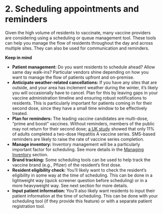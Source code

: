 # 2. Scheduling appointments and reminders

Given the high volume of residents to vaccinate, many vaccine providers are considering using a scheduling or queue management tool. These tools can help you manage the flow of residents throughout the day and across multiple sites. They can also be used for communication and reminders. 

**Keep in mind**

* **Patient management:** Do you want residents to schedule ahead? Allow same day walk-ins? Particular vendors shine depending on how you want to manage the flow of patients upfront and on-premise.
* **Anticipate weather-related cancellations:** If you have any sites that are outside, and your area has inclement weather during the winter, it’s likely you will occasionally have to cancel. Plan for this by leaving gaps in your vaccine administration timeline and ensuring robust notifications to residents. This is particularly important for patients coming in for their second dose, since they have a small time window to be effectively treated.
* **Plan for reminders:** The leading vaccine candidates are multi-dose, “prime and boost” vaccines. Without reminders, members of the public may not return for their second dose; [a UK study](https://bmcpublichealth.biomedcentral.com/articles/10.1186/s12889-019-6693-5) showed that only 11% of adults completed a two-dose Hepatitis A vaccine series. SMS-based reminders are likely to raise the rate of vaccine series completion.
* **Manage inventory:** Inventory management will be a particularly important factor for scheduling. See more details in the [Managing Inventory](7-managing-vaccine-inventory-ongoing.md) section.
* **Brand tracking:** Some scheduling tools can be used to help track the vaccine brand \(e.g., Pfizer\) of the resident’s first dose.
* **Resident eligibility check:** You’ll likely want to check the resident’s eligibility in some way at the time of scheduling. This can be done in a lightweight way \(quick screener question before scheduling\) or in a more heavyweight way. See next section for more details.
* **Input patient information:** You’ll also likely want residents to input their patient information at the time of scheduling. This can be done with your scheduling tool \(if they provide this feature\) or with a separate patient registration tool. 

